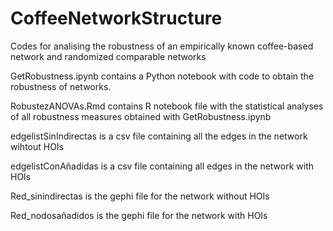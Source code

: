 # CoffeeNetworkStructure
Codes for analising the robustness of an empirically known coffee-based network and randomized comparable networks

GetRobustness.ipynb contains a Python notebook with code to obtain the robustness of networks.

RobustezANOVAs.Rmd contains R notebook file with the statistical analyses of all robustness measures obtained with GetRobustness.ipynb

edgelistSinIndirectas is a csv file containing all the edges in the network wihtout HOIs

edgelistConAñadidas is a csv file containing all edges in the network with HOIs

Red_sinindirectas is the gephi file for the network without HOIs

Red_nodosañadidos is the gephi file for the network with HOIs
